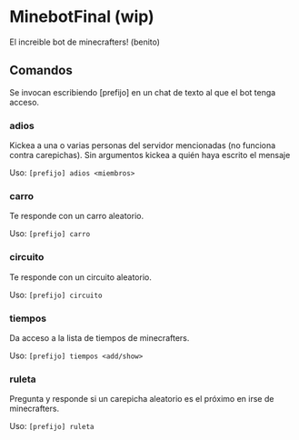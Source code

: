 # MinebotFinal (wip)

El increible bot de minecrafters! (benito)

## Comandos

Se invocan escribiendo [prefijo] <comando> en un chat de texto al que el bot tenga acceso.

### adios

Kickea a una o varias personas del servidor mencionadas (no funciona contra carepichas).
Sin argumentos kickea a quién haya escrito el mensaje

Uso: `[prefijo] adios <miembros>`


### carro

Te responde con un carro aleatorio.

Uso: `[prefijo] carro`


### circuito

Te responde con un circuito aleatorio.

Uso: `[prefijo] circuito`


### tiempos

Da acceso a la lista de tiempos de minecrafters.

Uso: `[prefijo] tiempos <add/show>`


### ruleta

Pregunta y responde si un carepicha aleatorio es el próximo en irse de minecrafters.

Uso: `[prefijo] ruleta`
